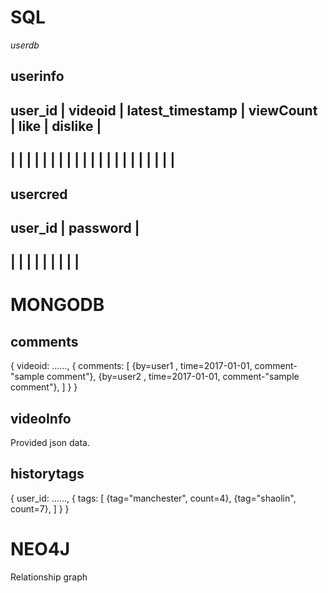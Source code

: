 SQL
====

*userdb*

userinfo
-------------------------------------------------------------------
user_id | videoid | latest_timestamp | viewCount | like | dislike |
-------------------------------------------------------------------
|		|		  |                  | 			 |      |         |
|		|		  |                  | 			 |      |         |
|		|		  |                  | 			 |      |         |
-------------------------------------------------------------------

usercred
--------------------
user_id | password |
--------------------
|       |          |
|       |          |
|       |          |
--------------------


MONGODB
=======

comments
--------

{
	videoid: ......,
	{
		comments: [
		{by=user1 , time=2017-01-01, comment-"sample comment"},
		{by=user2 , time=2017-01-01, comment-"sample comment"},
		]
	}
}


videoInfo
---------

Provided json data.


historytags
-----------

{
	user_id: ......,
	{
		tags: [
		{tag="manchester", count=4},
		{tag="shaolin", count=7},
		]
	}
}


NEO4J
=====

Relationship graph
